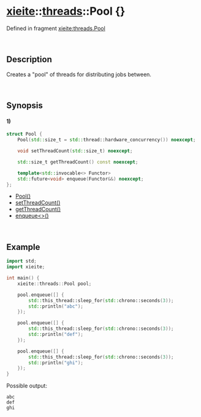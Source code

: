 # [xieite](../../xieite.md)\:\:[threads](../../threads.md)\:\:Pool \{\}
Defined in fragment [xieite:threads.Pool](../../../src/threads/pool.cpp)

&nbsp;

## Description
Creates a "pool" of threads for distributing jobs between.

&nbsp;

## Synopsis
#### 1)
```cpp
struct Pool {
    Pool(std::size_t = std::thread::hardware_concurrency()) noexcept;

    void setThreadCount(std::size_t) noexcept;

    std::size_t getThreadCount() const noexcept;

    template<std::invocable<> Functor>
    std::future<void> enqueue(Functor&&) noexcept;
};
```
- [Pool\(\)](./structures/pool/1/operators/constructor.md)
- [setThreadCount\(\)](./structures/pool/1/set_thread_count.md)
- [getThreadCount\(\)](./structures/pool/1/get_thread_count.md)
- [enqueue\<\>\(\)](./structures/pool/1/enqueue.md)

&nbsp;

## Example
```cpp
import std;
import xieite;

int main() {
    xieite::threads::Pool pool;

    pool.enqueue([] {
        std::this_thread::sleep_for(std::chrono::seconds(3));
        std::println("abc");
    });

    pool.enqueue([] {
        std::this_thread::sleep_for(std::chrono::seconds(3));
        std::println("def");
    });

    pool.enqueue([] {
        std::this_thread::sleep_for(std::chrono::seconds(3));
        std::println("ghi");
    });
}
```
Possible output:
```
abc
def
ghi
```
